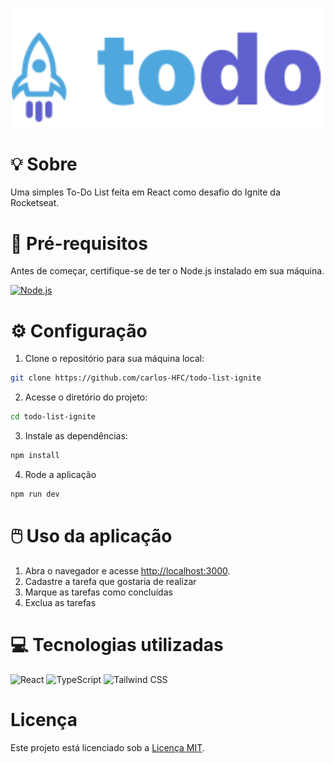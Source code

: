 <p align="center">
  <img src="src/assets/logo.svg" width="500" />
</p>

# :bulb: Sobre

Uma simples To-Do List feita em React como desafio do Ignite da Rocketseat.

# :page_with_curl: Pré-requisitos

Antes de começar, certifique-se de ter o Node.js instalado em sua máquina.

<a href="https://nodejs.org">
  <img width="50" src="https://user-images.githubusercontent.com/25181517/183568594-85e280a7-0d7e-4d1a-9028-c8c2209e073c.png" alt="Node.js" title="Node.js"/>
</a>

# :gear: Configuração

1. Clone o repositório para sua máquina local:

```bash
git clone https://github.com/carlos-HFC/todo-list-ignite
```

2. Acesse o diretório do projeto:

```bash
cd todo-list-ignite
```

3. Instale as dependências:

```bash
npm install
```

4. Rode a aplicação

```bash
npm run dev
```

# :computer_mouse: Uso da aplicação

1. Abra o navegador e acesse [http://localhost:3000](http://localhost:3000).
2. Cadastre a tarefa que gostaria de realizar
3. Marque as tarefas como concluídas
4. Exclua as tarefas

# :computer: Tecnologias utilizadas

<p float="left">
<img width="50" src="https://user-images.githubusercontent.com/25181517/183897015-94a058a6-b86e-4e42-a37f-bf92061753e5.png" alt="React" title="React"/>
<img width="50" src="https://user-images.githubusercontent.com/25181517/183890598-19a0ac2d-e88a-4005-a8df-1ee36782fde1.png" alt="TypeScript" title="TypeScript"/>
<img width="50" src="https://user-images.githubusercontent.com/25181517/202896760-337261ed-ee92-4979-84c4-d4b829c7355d.png" alt="Tailwind CSS" title="Tailwind CSS"/>
</p>

# Licença

Este projeto está licenciado sob a [Licença MIT](LICENSE).